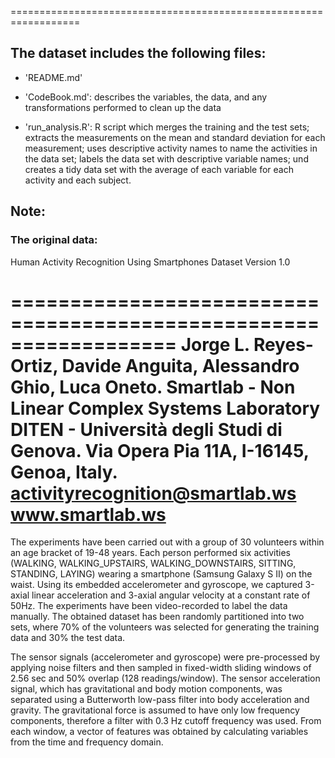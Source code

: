 ==================================================================
## The dataset includes the following files:

* 'README.md'

* 'CodeBook.md':  describes the variables, the data, and any transformations performed to clean up the data

* 'run_analysis.R': R script which 
			merges the training and the test sets;
			extracts the measurements on the mean and standard deviation for each measurement; 
			uses descriptive activity names to name the activities in the data set;
			labels the data set with descriptive variable names; und 
			creates a tidy data set with the average of each variable for each activity and each subject. 



## Note:

### The original data:

Human Activity Recognition Using Smartphones Dataset
Version 1.0

==================================================================
Jorge L. Reyes-Ortiz, Davide Anguita, Alessandro Ghio, Luca Oneto.
Smartlab - Non Linear Complex Systems Laboratory
DITEN - Università degli Studi di Genova.
Via Opera Pia 11A, I-16145, Genoa, Italy.
activityrecognition@smartlab.ws
www.smartlab.ws
==================================================================

The experiments have been carried out with a group of 30 volunteers within an age bracket of 19-48 years. 
Each person performed six activities (WALKING, WALKING_UPSTAIRS, WALKING_DOWNSTAIRS, SITTING, STANDING, LAYING) 
wearing a smartphone (Samsung Galaxy S II) on the waist. Using its embedded accelerometer and gyroscope, we captured 
3-axial linear acceleration and 3-axial angular velocity at a constant rate of 50Hz. The experiments have been 
video-recorded to label the data manually. The obtained dataset has been randomly partitioned into two sets, 
where 70% of the volunteers was selected for generating the training data and 30% the test data. 

The sensor signals (accelerometer and gyroscope) were pre-processed by applying noise filters and then sampled in 
fixed-width sliding windows of 2.56 sec and 50% overlap (128 readings/window). The sensor acceleration signal, 
which has gravitational and body motion components, was separated using a Butterworth low-pass filter into body 
acceleration and gravity. The gravitational force is assumed to have only low frequency components, therefore a 
filter with 0.3 Hz cutoff frequency was used. From each window, a vector of features was obtained by calculating 
variables from the time and frequency domain.  

